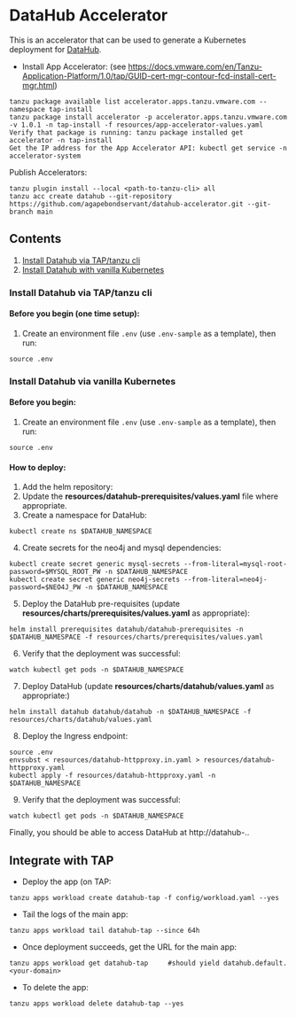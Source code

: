 # DataHub Accelerator

This is an accelerator that can be used to generate a Kubernetes deployment for [DataHub](https://datahubproject.io/).

* Install App Accelerator: (see https://docs.vmware.com/en/Tanzu-Application-Platform/1.0/tap/GUID-cert-mgr-contour-fcd-install-cert-mgr.html)
```
tanzu package available list accelerator.apps.tanzu.vmware.com --namespace tap-install
tanzu package install accelerator -p accelerator.apps.tanzu.vmware.com -v 1.0.1 -n tap-install -f resources/app-accelerator-values.yaml
Verify that package is running: tanzu package installed get accelerator -n tap-install
Get the IP address for the App Accelerator API: kubectl get service -n accelerator-system
```

Publish Accelerators:
```
tanzu plugin install --local <path-to-tanzu-cli> all
tanzu acc create datahub --git-repository https://github.com/agapebondservant/datahub-accelerator.git --git-branch main
```

## Contents
1. [Install Datahub via TAP/tanzu cli](#tanzu)
2. [Install Datahub with vanilla Kubernetes](#k8s)

### Install Datahub via TAP/tanzu cli<a name="tanzu"/>

#### Before you begin (one time setup):
1. Create an environment file `.env` (use `.env-sample` as a template), then run:
```
source .env
```

### Install Datahub via vanilla Kubernetes<a name="k8s"/>

#### Before you begin:
1. Create an environment file `.env` (use `.env-sample` as a template), then run:
```
source .env
```

#### How to deploy:
1. Add the helm repository:
2. Update the **resources/datahub-prerequisites/values.yaml** file where appropriate.
3. Create a namespace for DataHub:
```
kubectl create ns $DATAHUB_NAMESPACE
```

4. Create secrets for the neo4j and mysql dependencies:
```
kubectl create secret generic mysql-secrets --from-literal=mysql-root-password=$MYSQL_ROOT_PW -n $DATAHUB_NAMESPACE
kubectl create secret generic neo4j-secrets --from-literal=neo4j-password=$NEO4J_PW -n $DATAHUB_NAMESPACE
```

5. Deploy the DataHub pre-requisites (update **resources/charts/prerequisites/values.yaml** as appropriate):
```
helm install prerequisites datahub/datahub-prerequisites -n $DATAHUB_NAMESPACE -f resources/charts/prerequisites/values.yaml
```

6. Verify that the deployment was successful:
```
watch kubectl get pods -n $DATAHUB_NAMESPACE
```

7. Deploy DataHub (update **resources/charts/datahub/values.yaml** as appropriate:)
```
helm install datahub datahub/datahub -n $DATAHUB_NAMESPACE -f resources/charts/datahub/values.yaml
```

8. Deploy the Ingress endpoint:
```
source .env
envsubst < resources/datahub-httpproxy.in.yaml > resources/datahub-httpproxy.yaml
kubectl apply -f resources/datahub-httpproxy.yaml -n $DATAHUB_NAMESPACE
```

9. Verify that the deployment was successful:
```
watch kubectl get pods -n $DATAHUB_NAMESPACE
```

Finally, you should be able to access DataHub at http://datahub-<your namespace>.<your domain address>.

## Integrate with TAP

* Deploy the app (on TAP:
```
tanzu apps workload create datahub-tap -f config/workload.yaml --yes
```

* Tail the logs of the main app:
```
tanzu apps workload tail datahub-tap --since 64h
```

* Once deployment succeeds, get the URL for the main app:
```
tanzu apps workload get datahub-tap     #should yield datahub.default.<your-domain>
```

* To delete the app:
```
tanzu apps workload delete datahub-tap --yes
```
